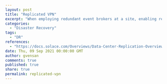 ```yaml
---
layout: post
title: "Replicated VPN"
excerpt: "When employing redundant event brokers at a site, enabling replication settings for one  Message VPN will be automatically propagated to its mate."
categories:
  - "Disaster Recovery"
tags:
  - "DR"
references:
  - "https://docs.solace.com/Overviews/Data-Center-Replication-Overview.htm"
date: Thu, 09 Sep 2021 00:00:00 GMT
author: gvensan
comments: true
published: true
share: true
permalink: replicated-vpn
---
```

